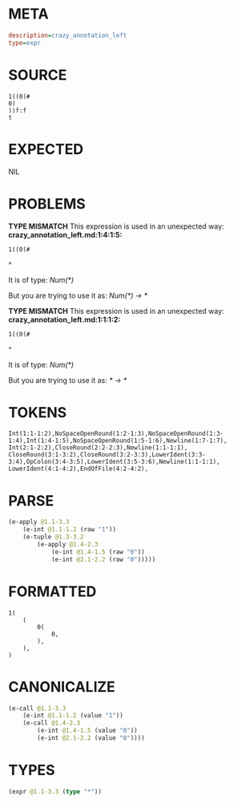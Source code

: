 # META
~~~ini
description=crazy_annotation_left
type=expr
~~~
# SOURCE
~~~roc
1((0(#
0)
))f:f
t
~~~
# EXPECTED
NIL
# PROBLEMS
**TYPE MISMATCH**
This expression is used in an unexpected way:
**crazy_annotation_left.md:1:4:1:5:**
```roc
1((0(#
```
   ^

It is of type:
    _Num(*)_

But you are trying to use it as:
    _Num(*) -> *_

**TYPE MISMATCH**
This expression is used in an unexpected way:
**crazy_annotation_left.md:1:1:1:2:**
```roc
1((0(#
```
^

It is of type:
    _Num(*)_

But you are trying to use it as:
    _* -> *_

# TOKENS
~~~zig
Int(1:1-1:2),NoSpaceOpenRound(1:2-1:3),NoSpaceOpenRound(1:3-1:4),Int(1:4-1:5),NoSpaceOpenRound(1:5-1:6),Newline(1:7-1:7),
Int(2:1-2:2),CloseRound(2:2-2:3),Newline(1:1-1:1),
CloseRound(3:1-3:2),CloseRound(3:2-3:3),LowerIdent(3:3-3:4),OpColon(3:4-3:5),LowerIdent(3:5-3:6),Newline(1:1-1:1),
LowerIdent(4:1-4:2),EndOfFile(4:2-4:2),
~~~
# PARSE
~~~clojure
(e-apply @1.1-3.3
	(e-int @1.1-1.2 (raw "1"))
	(e-tuple @1.3-3.2
		(e-apply @1.4-2.3
			(e-int @1.4-1.5 (raw "0"))
			(e-int @2.1-2.2 (raw "0")))))
~~~
# FORMATTED
~~~roc
1(
	(
		0(
			0,
		),
	),
)
~~~
# CANONICALIZE
~~~clojure
(e-call @1.1-3.3
	(e-int @1.1-1.2 (value "1"))
	(e-call @1.4-2.3
		(e-int @1.4-1.5 (value "0"))
		(e-int @2.1-2.2 (value "0"))))
~~~
# TYPES
~~~clojure
(expr @1.1-3.3 (type "*"))
~~~
